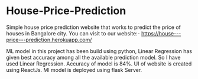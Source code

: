 # House-Price-Prediction
Simple house price prediction website that works to predict the price of houses in Bangalore city. You can visit to our website:- https://house---price---prediction.herokuapp.com/

ML model in this project has been build using python, Linear Regression has given best accuracy among all the available prediction model. So I have used Linear Regression. Accuracy of model is 84%. UI of website is created using ReactJs. Ml model is deployed using flask Server.

